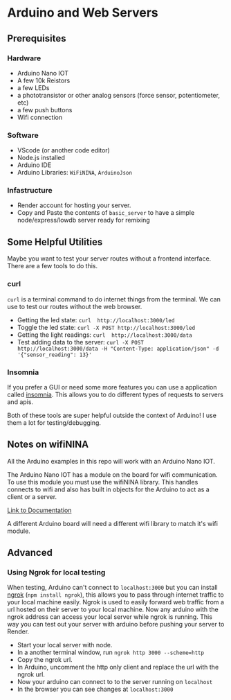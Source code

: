 # Arduino and Web Servers

## Prerequisites

### Hardware
- Arduino Nano IOT
- A few 10k Reistors
- a few LEDs
- a phototransistor or other analog sensors (force sensor, potentiometer, etc)
- a few push buttons
- Wifi connection

### Software
- VScode (or another code editor)
- Node.js installed
- Arduino IDE
- Arduino Libraries: `WiFiNINA`, `ArduinoJson`

### Infastructure
- Render account for hosting your server.
- Copy and Paste the contents of `basic_server` to have a simple node/express/lowdb server ready for remixing


## Some Helpful Utilities 
Maybe you want to test your server routes without a frontend interface. There are a few tools to do this.

### curl
`curl` is a terminal command to do internet things from the terminal. We can use to test our routes without the web browser.

- Getting the led state: `curl  http://localhost:3000/led`
- Toggle the led state: `curl -X POST http://localhost:3000/led`
- Getting the light readings: `curl  http://localhost:3000/data`
- Test adding data to the server: `curl -X POST http://localhost:3000/data -H "Content-Type: application/json" -d '{"sensor_reading": 13}'`

### Insomnia
If you prefer a GUI or need some more features you can use a application called [insomnia](https://insomnia.rest/download).
This allows you to do different types of requests to servers and apis.

Both of these tools are super helpful outside the context of Arduino! I use them a lot for testing/debugging.

## Notes on wifiNINA
All the Arduino examples in this repo will work with an Arduino Nano IOT.

The Arduino Nano IOT has a module on the board for wifi communication. To use this module you must use the wifiNINA library. This handles connects to wifi and also has built in objects for the Arduino to act as a client or a server.

[Link to Documentation](https://docs.arduino.cc/libraries/wifinina/)

A different Arduino board will need a different wifi library to match it's wifi module.

## Advanced

### Using Ngrok for local testing
When testing, Arduino can't connect to `localhost:3000` but you can install [ngrok](https://www.npmjs.com/package/ngrok) (`npm install ngrok`), this allows you to pass through internet traffic to your local machine easily. 
Ngrok is used to easily forward web traffic from a url hosted on their server to your local machine. Now any arduino with the ngrok address can access your local server while ngrok is running. 
This way you can test out your server with arduino before pushing your server to Render.

- Start your local server with node.
- In a another terminal window, run `ngrok http 3000 --scheme=http`
- Copy the ngrok url.
- In Arduino, uncomment the http only client and replace the url with the ngrok url.
- Now your arduino can connect to to the server running on `localhost`
- In the browser you can see changes at `localhost:3000`
 

